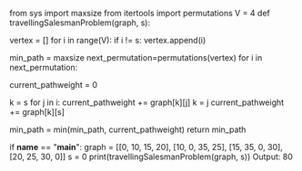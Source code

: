 from sys import maxsize
from itertools import permutations
V = 4
def travellingSalesmanProblem(graph, s):

 vertex = []
 for i in range(V):
 if i != s:
 vertex.append(i)
 
 min_path = maxsize
 next_permutation=permutations(vertex)
 for i in next_permutation:
 
 current_pathweight = 0
 
 k = s
 for j in i:
 current_pathweight += graph[k][j]
 k = j
 current_pathweight += graph[k][s]
 
 min_path = min(min_path, current_pathweight)
 return min_path

if __name__ == "__main__":
 graph = [[0, 10, 15, 20], [10, 0, 35, 25],
 [15, 35, 0, 30], [20, 25, 30, 0]]
 s = 0
 print(travellingSalesmanProblem(graph, s))
Output:
80
